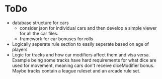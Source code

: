# ToDo

* database structure for cars
    * consider json for individual cars and then develop a simple viewer for all the car files.
    * framework for car bonuses for rolls
* Logically seperate rule section to easily seperate based on age of players
* Logic for tracks and how car modifiers affect them and visa versa. Example being some tracks have hard requirements for what dice are used for movement, meaning cars don't receive diceModifier bonus. Maybe tracks contain a league ruleset and an arcade rule set.